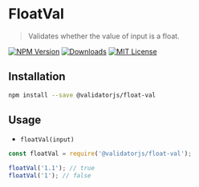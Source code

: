 # FloatVal

> Validates whether the value of input is a float.

[![NPM Version](https://img.shields.io/npm/v/@validatorjs/float-val.svg)](https://www.npmjs.com/package/@validatorjs/float-val)
[![Downloads](https://img.shields.io/npm/dt/@validatorjs/float-val.svg)](https://www.npmjs.com/package/@validatorjs/float-val)
[![MIT License](https://img.shields.io/npm/l/@validatorjs/float-val.svg)](../../LICENSE)

## Installation

```bash
npm install --save @validatorjs/float-val
```

## Usage

- `floatVal(input)`

```js
const floatVal = require('@validatorjs/float-val');

floatVal('1.1'); // true
floatVal('1'); // false
```
